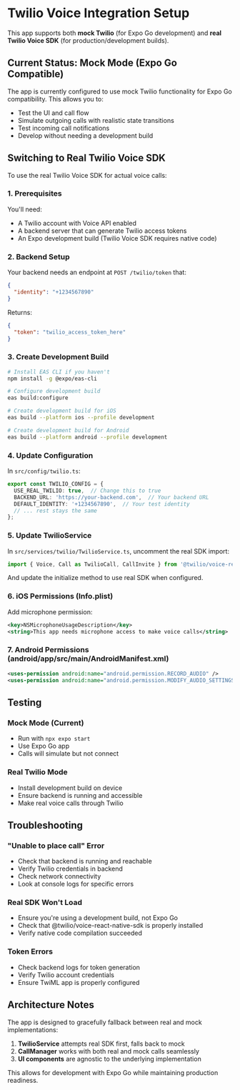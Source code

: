 # Twilio Voice Integration Setup

This app supports both **mock Twilio** (for Expo Go development) and **real Twilio Voice SDK** (for production/development builds).

## Current Status: Mock Mode (Expo Go Compatible)

The app is currently configured to use mock Twilio functionality for Expo Go compatibility. This allows you to:
- Test the UI and call flow
- Simulate outgoing calls with realistic state transitions
- Test incoming call notifications
- Develop without needing a development build

## Switching to Real Twilio Voice SDK

To use the real Twilio Voice SDK for actual voice calls:

### 1. Prerequisites

You'll need:
- A Twilio account with Voice API enabled
- A backend server that can generate Twilio access tokens
- An Expo development build (Twilio Voice SDK requires native code)

### 2. Backend Setup

Your backend needs an endpoint at `POST /twilio/token` that:
```json
{
  "identity": "+1234567890"
}
```

Returns:
```json
{
  "token": "twilio_access_token_here"
}
```

### 3. Create Development Build

```bash
# Install EAS CLI if you haven't
npm install -g @expo/eas-cli

# Configure development build
eas build:configure

# Create development build for iOS
eas build --platform ios --profile development

# Create development build for Android  
eas build --platform android --profile development
```

### 4. Update Configuration

In `src/config/twilio.ts`:
```typescript
export const TWILIO_CONFIG = {
  USE_REAL_TWILIO: true,  // Change this to true
  BACKEND_URL: 'https://your-backend.com',  // Your backend URL
  DEFAULT_IDENTITY: '+1234567890',  // Your test identity
  // ... rest stays the same
};
```

### 5. Update TwilioService

In `src/services/twilio/TwilioService.ts`, uncomment the real SDK import:
```typescript
import { Voice, Call as TwilioCall, CallInvite } from '@twilio/voice-react-native-sdk';
```

And update the initialize method to use real SDK when configured.

### 6. iOS Permissions (Info.plist)

Add microphone permission:
```xml
<key>NSMicrophoneUsageDescription</key>
<string>This app needs microphone access to make voice calls</string>
```

### 7. Android Permissions (android/app/src/main/AndroidManifest.xml)

```xml
<uses-permission android:name="android.permission.RECORD_AUDIO" />
<uses-permission android:name="android.permission.MODIFY_AUDIO_SETTINGS" />
```

## Testing

### Mock Mode (Current)
- Run with `npx expo start`
- Use Expo Go app
- Calls will simulate but not connect

### Real Twilio Mode
- Install development build on device
- Ensure backend is running and accessible
- Make real voice calls through Twilio

## Troubleshooting

### "Unable to place call" Error
- Check that backend is running and reachable
- Verify Twilio credentials in backend
- Check network connectivity
- Look at console logs for specific errors

### Real SDK Won't Load
- Ensure you're using a development build, not Expo Go
- Check that @twilio/voice-react-native-sdk is properly installed
- Verify native code compilation succeeded

### Token Errors
- Check backend logs for token generation
- Verify Twilio account credentials
- Ensure TwiML app is properly configured

## Architecture Notes

The app is designed to gracefully fallback between real and mock implementations:

1. **TwilioService** attempts real SDK first, falls back to mock
2. **CallManager** works with both real and mock calls seamlessly  
3. **UI components** are agnostic to the underlying implementation

This allows for development with Expo Go while maintaining production readiness.